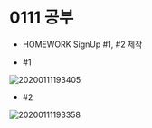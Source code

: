 # 0111 공부

- HOMEWORK SignUp #1, #2 제작



+ #1

![20200111193405](C:\Users\최율겸\Desktop\20200111193405.jpg)



+ #2

![20200111193358](C:\Users\최율겸\Desktop\20200111193358.jpg)



